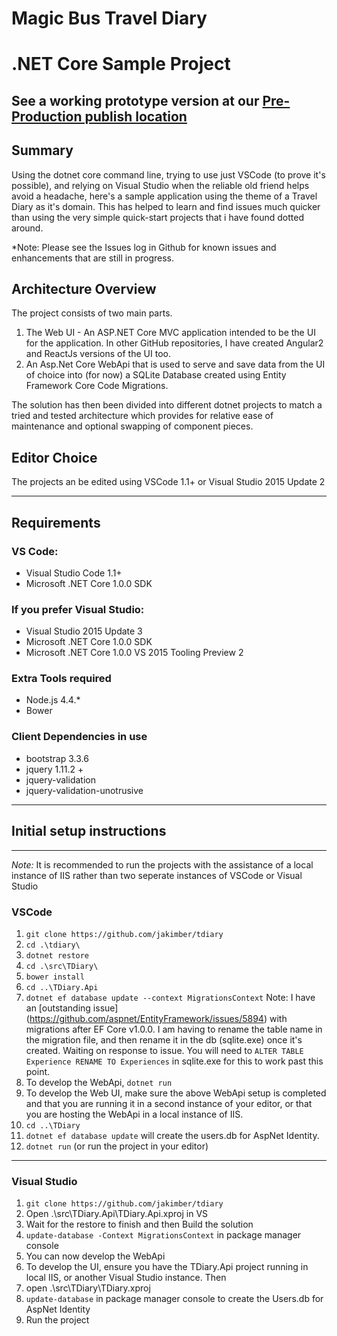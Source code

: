 # Magic Bus Travel Diary
# .NET Core Sample Project
See a working prototype version at our [Pre-Production publish location](http://magicbus.azurewebsites.net/ "See a working prototype")
---
## Summary
Using the dotnet core command line, trying to use just VSCode (to prove it's possible),
and relying on Visual Studio when the reliable old friend helps avoid a headache,
here's a sample application using the theme of a Travel Diary as it's domain.
This has helped to learn and find issues much quicker than using the very simple quick-start projects that i have found dotted around.

*Note: Please see the Issues log in Github for known issues and enhancements that are still in progress.

## Architecture Overview
The project consists of two main parts.

1. The Web UI - An ASP.NET Core MVC application intended to be the UI for the application.
In other GitHub repositories, I have created Angular2 and ReactJs versions of the UI too.
2. An Asp.Net Core WebApi that is used to serve and save data from the UI of choice into (for now)
a SQLite Database created using Entity Framework Core Code Migrations.

The solution has then been divided into different dotnet projects to match a tried and tested
architecture which provides for relative ease of maintenance and optional swapping of component pieces.

## Editor Choice
The projects an be edited using VSCode 1.1+ or Visual Studio 2015 Update 2

---
## Requirements
### VS Code:
* Visual Studio Code 1.1+
* Microsoft .NET Core 1.0.0 SDK

### If you prefer Visual Studio:
* Visual Studio 2015 Update 3
* Microsoft .NET Core 1.0.0 SDK
* Microsoft .NET Core 1.0.0 VS 2015 Tooling Preview 2

### Extra Tools required
* Node.js 4.4.*
* Bower

### Client Dependencies in use
* bootstrap 3.3.6
* jquery 1.11.2 +
* jquery-validation
* jquery-validation-unotrusive

---
## Initial setup instructions
---
*Note:* It is recommended to run the projects with the assistance of a local instance
of IIS rather than two seperate instances of VSCode or Visual Studio

### VSCode
1. `git clone https://github.com/jakimber/tdiary`
2. `cd .\tdiary\`
2. `dotnet restore`
3. `cd .\src\TDiary\`
4. `bower install`
5. `cd ..\TDiary.Api`
5. `dotnet ef database update --context MigrationsContext` Note:  I have an [outstanding issue] (https://github.com/aspnet/EntityFramework/issues/5894) with migrations after EF Core v1.0.0.  I am having to rename the table name in the migration file, and then rename it in the db (sqlite.exe) once it's created.  Waiting on response to issue.  You will need to `ALTER TABLE Experience RENAME TO Experiences` in sqlite.exe for this to work past this point.
6. To develop the WebApi, `dotnet run`
7. To develop the Web UI, make sure the above WebApi setup is completed and that you are running it in a second instance of your editor, or that you are hosting the WebApi in a local instance of IIS.
8. `cd ..\TDiary`
9. `dotnet ef database update` will create the users.db for AspNet Identity.
10.  `dotnet run` (or run the project in your editor)

---
### Visual Studio
1. `git clone https://github.com/jakimber/tdiary`
2. Open .\src\TDiary.Api\TDiary.Api.xproj in VS
3. Wait for the restore to finish and then Build the solution
4. `update-database -Context MigrationsContext` in package manager console
5. You can now develop the WebApi
7. To develop the UI, ensure you have the TDiary.Api project running in local IIS, or another Visual Studio instance.  Then
8. open .\src\TDiary\TDiary.xproj
9. `update-database` in package manager console to create the Users.db for AspNet Identity
10. Run the project
